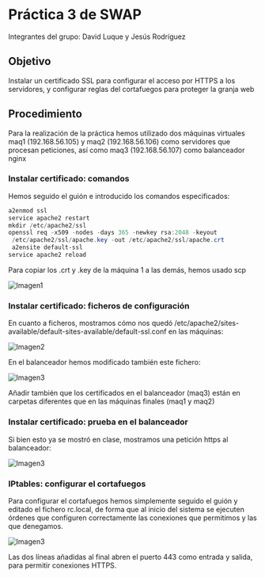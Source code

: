 
# Práctica 3 de SWAP
Integrantes del grupo: David Luque y Jesús Rodríguez

## Objetivo
Instalar un certificado SSL para configurar el acceso por HTTPS a los servidores, y configurar reglas del cortafuegos para proteger la granja web

## Procedimiento
Para la realización de la práctica hemos utilizado dos máquinas virtuales maq1 (192.168.56.105) y maq2 (192.168.56.106) como servidores que procesan peticiones, así como maq3 (192.168.56.107) como balanceador nginx

### Instalar certificado: comandos
Hemos seguido el guión e introducido los comandos especificados:

```PowerShell
a2enmod ssl
service apache2 restart
mkdir /etc/apache2/ssl
openssl req -x509 -nodes -days 365 -newkey rsa:2048 -keyout
 /etc/apache2/ssl/apache.key -out /etc/apache2/ssl/apache.crt
 a2ensite default-ssl
service apache2 reload
```

Para copiar los .crt y .key de la máquina 1 a las demás, hemos usado scp <origen> <destino>

![Imagen1](https://github.com/davidluque1/SWAP/blob/master/Practica%204/p5_scp.png)


### Instalar certificado: ficheros de configuración
En cuanto a ficheros, mostramos cómo nos quedó /etc/apache2/sites-available/default-sites-available/default-ssl.conf en las máquinas:

![Imagen2](https://github.com/davidluque1/SWAP/blob/master/Practica%204/p5_sites_available.png)

En el balanceador hemos modificado también este fichero: 

![Imagen3](https://github.com/davidluque1/SWAP/blob/master/Practica%204/p5_balanceador_default.conf.png)

Añadir también que los certificados en el balanceador (maq3) están en carpetas diferentes que en las máquinas finales (maq1 y maq2)

### Instalar certificado: prueba en el balanceador

Si bien esto ya se mostró en clase, mostramos una petición https al balanceador:

![Imagen3](https://github.com/davidluque1/SWAP/blob/master/Practica%204/p5_https_balanceador.png)

### IPtables: configurar el cortafuegos

Para configurar el cortafuegos hemos simplemente seguido el guión y editado el fichero rc.local, de forma que al inicio del sistema se ejecuten órdenes que configuren correctamente las conexiones que permitimos y las que denegamos. 

![Imagen3](https://github.com/davidluque1/SWAP/blob/master/Practica%204/p5_local.rc.png)

Las dos líneas añadidas al final abren el puerto 443 como entrada y salida, para permitir conexiones HTTPS.
